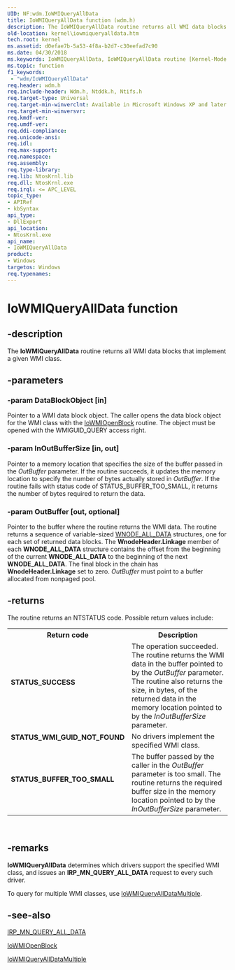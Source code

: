```yaml
---
UID: NF:wdm.IoWMIQueryAllData
title: IoWMIQueryAllData function (wdm.h)
description: The IoWMIQueryAllData routine returns all WMI data blocks that implement a given WMI class.
old-location: kernel\iowmiqueryalldata.htm
tech.root: kernel
ms.assetid: d0efae7b-5a53-4f8a-b2d7-c30eefad7c90
ms.date: 04/30/2018
ms.keywords: IoWMIQueryAllData, IoWMIQueryAllData routine [Kernel-Mode Driver Architecture], k104_120c73d7-392a-4604-8f6b-11c4e717fcac.xml, kernel.iowmiqueryalldata, wdm/IoWMIQueryAllData
ms.topic: function
f1_keywords:
 - "wdm/IoWMIQueryAllData"
req.header: wdm.h
req.include-header: Wdm.h, Ntddk.h, Ntifs.h
req.target-type: Universal
req.target-min-winverclnt: Available in Microsoft Windows XP and later versions of the Windows operating system.
req.target-min-winversvr: 
req.kmdf-ver: 
req.umdf-ver: 
req.ddi-compliance: 
req.unicode-ansi: 
req.idl: 
req.max-support: 
req.namespace: 
req.assembly: 
req.type-library: 
req.lib: NtosKrnl.lib
req.dll: NtosKrnl.exe
req.irql: <= APC_LEVEL
topic_type:
- APIRef
- kbSyntax
api_type:
- DllExport
api_location:
- NtosKrnl.exe
api_name:
- IoWMIQueryAllData
product:
- Windows
targetos: Windows
req.typenames: 
---
```


# IoWMIQueryAllData function


## -description


The <b>IoWMIQueryAllData</b> routine returns all WMI data blocks that implement a given WMI class.


## -parameters




### -param DataBlockObject [in]

Pointer to a WMI data block object. The caller opens the data block object for the WMI class with the <a href="https://docs.microsoft.com/windows-hardware/drivers/ddi/wdm/nf-wdm-iowmiopenblock">IoWMIOpenBlock</a> routine. The object must be opened with the WMIGUID_QUERY access right. 


### -param InOutBufferSize [in, out]

Pointer to a memory location that specifies the size of the buffer passed in the <i>OutBuffer</i> parameter. If the routine succeeds, it updates the memory location to specify the number of bytes actually stored in <i>OutBuffer</i>. If the routine fails with status code of STATUS_BUFFER_TOO_SMALL, it returns the number of bytes required to return the data.


### -param OutBuffer [out, optional]

Pointer to the buffer where the routine returns the WMI data. The routine returns a sequence of variable-sized <a href="https://docs.microsoft.com/windows-hardware/drivers/ddi/wmistr/ns-wmistr-tagwnode_all_data">WNODE_ALL_DATA</a> structures, one for each set of returned data blocks. The <b>WnodeHeader.Linkage</b> member of each <b>WNODE_ALL_DATA</b> structure contains the offset from the beginning of the current <b>WNODE_ALL_DATA</b> to the beginning of the next <b>WNODE_ALL_DATA</b>. The final block in the chain has <b>WnodeHeader.Linkage</b> set to zero. <i>OutBuffer</i> must point to a buffer allocated from nonpaged pool. 


## -returns



The routine returns an NTSTATUS code. Possible return values include:

<table>
<tr>
<th>Return code</th>
<th>Description</th>
</tr>
<tr>
<td width="40%">
<dl>
<dt><b>STATUS_SUCCESS</b></dt>
</dl>
</td>
<td width="60%">
The operation succeeded. The routine returns the WMI data in the buffer pointed to by the <i>OutBuffer</i> parameter. The routine also returns the size, in bytes, of the returned data in the memory location pointed to by the <i>InOutBufferSize</i> parameter.

</td>
</tr>
<tr>
<td width="40%">
<dl>
<dt><b>STATUS_WMI_GUID_NOT_FOUND</b></dt>
</dl>
</td>
<td width="60%">
No drivers implement the specified WMI class. 

</td>
</tr>
<tr>
<td width="40%">
<dl>
<dt><b>STATUS_BUFFER_TOO_SMALL</b></dt>
</dl>
</td>
<td width="60%">
The buffer passed by the caller in the <i>OutBuffer</i> parameter is too small. The routine returns the required buffer size in the memory location pointed to by the <i>InOutBufferSize</i> parameter. 

</td>
</tr>
</table>
 




## -remarks



<b>IoWMIQueryAllData</b> determines which drivers support the specified WMI class, and issues an <b>IRP_MN_QUERY_ALL_DATA</b> request to every such driver.

To query for multiple WMI classes, use <a href="https://docs.microsoft.com/windows-hardware/drivers/ddi/wdm/nf-wdm-iowmiqueryalldatamultiple">IoWMIQueryAllDataMultiple</a>.




## -see-also




<a href="https://docs.microsoft.com/windows-hardware/drivers/kernel/irp-mn-query-all-data">IRP_MN_QUERY_ALL_DATA</a>



<a href="https://docs.microsoft.com/windows-hardware/drivers/ddi/wdm/nf-wdm-iowmiopenblock">IoWMIOpenBlock</a>



<a href="https://docs.microsoft.com/windows-hardware/drivers/ddi/wdm/nf-wdm-iowmiqueryalldatamultiple">IoWMIQueryAllDataMultiple</a>
 

 

